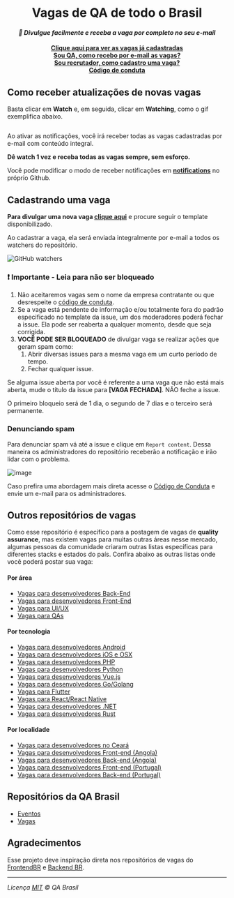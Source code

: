 <h1 align="center">Vagas de QA de todo o Brasil</h1>

<i><h4 align="center">🚀 Divulgue facilmente e receba a vaga por completo no seu e-mail</h4></i>

<p align="center">
 <b>
   <a href="https://github.com/qa-brasil/vagas/issues">Clique aqui para ver as vagas já cadastradas</a><br>
   <a href="#como-receber-atualizações-de-novas-vagas">Sou QA, como recebo por e-mail as vagas?</a><br>
   <a href="#cadastrando-uma-vaga">Sou recrutador, como cadastro uma vaga?</a><br>
   <a href=".github/CODE_OF_CONDUCT.md">Código de conduta</a>
 </b>
</p>

## Como receber atualizações de novas vagas

Basta clicar em **Watch** e, em seguida, clicar em **Watching**, como o gif exemplifica abaixo.

<p align="center">
<img ssrc="https://i.postimg.cc/gkSjc2nG/Screen_Recording_2018-10-03_at_08.23_PM.gif">
</p>

Ao ativar as notificações, você irá receber todas as vagas cadastradas por e-mail com conteúdo integral.

**Dê watch 1 vez e receba todas as vagas sempre, sem esforço.**

Você pode modificar o modo de receber notificações em **[notifications](https://github.com/settings/notifications)** no próprio Github.

## Cadastrando uma vaga

**Para divulgar uma nova vaga [clique aqui](https://github.com/qa-brasil/vagas/issues/new?template=adicionar-nova-vaga.md&title=%5BCidade%5D+QA+na+NOME+DA+EMPRESA)** e procure seguir o template disponibilizado.

Ao cadastrar a vaga, ela será enviada integralmente por e-mail a todos os watchers do repositório.

<img alt="GitHub watchers" src="https://img.shields.io/github/watchers/qa-brasil/vagas?label=quantidade%20de%20watchers:&color=green&style=for-the-badge">

### ❗️ Importante - Leia para não ser bloqueado

1. Não aceitaremos vagas sem o nome da empresa contratante ou que desrespeite o [código de conduta](.github/CODE_OF_CONDUCT.md).
1. Se a vaga está pendente de informação e/ou totalmente fora do padrão especificado no template da issue, um dos moderadores poderá fechar a issue. Ela pode ser reaberta a qualquer momento, desde que seja corrigida.
1. **VOCÊ PODE SER BLOQUEADO** de divulgar vaga se realizar ações que geram spam como:
    1. Abrir diversas issues para a mesma vaga em um curto período de tempo.
    1. Fechar qualquer issue.

Se alguma issue aberta por você é referente a uma vaga que não está mais aberta, mude o título da issue para **[VAGA FECHADA]**. NÃO feche a issue.

O primeiro bloqueio será de 1 dia, o segundo de 7 dias e o terceiro será permanente.

### Denunciando spam

Para denunciar spam vá até a issue e clique em `Report content`. Dessa maneira os administradores do repositório receberão a notificação e irão lidar com o problema.

![image](https://user-images.githubusercontent.com/29241659/136979807-02c47a72-0c28-47d5-9974-26ee66f705f6.png)

Caso prefira uma abordagem mais direta acesse o [Código de Conduta](https://github.com/qa-brasil/vagas/blob/trunk/.github/CODE_OF_CONDUCT.md#aplica%C3%A7%C3%A3o) e envie um e-mail para os administradores.

## Outros repositórios de vagas

Como esse repositório é específico para a postagem de vagas de **quality assurance**, mas existem vagas para muitas outras áreas nesse mercado, algumas pessoas da comunidade criaram outras listas específicas para diferentes stacks e estados do país. Confira abaixo as outras listas onde você poderá postar sua vaga:

#### Por área

- [Vagas para desenvolvedores Back-End](https://github.com/backend-br/vagas)
- [Vagas para desenvolvedores Front-End](https://github.com/frontendbr/vagas)
- [Vagas para UI/UX](https://github.com/uxbrasil/vagas)
- [Vagas para QAs](https://github.com/qa-brasil/vagas)

#### Por tecnologia

- [Vagas para desenvolvedores Android](https://github.com/androiddevbr/vagas)
- [Vagas para desenvolvedores iOS e OSX](https://github.com/CocoaHeadsBrasil/vagas)
- [Vagas para desenvolvedores PHP](https://github.com/phpdevbr/vagas)
- [Vagas para desenvolvedores Python](https://pyjobs.com.br)
- [Vagas para desenvolvedores Vue.js](https://github.com/vuejs-br/vagas)
- [Vagas para desenvolvedores Go/Golang](https://github.com/Gommunity/vagas)
- [Vagas para Flutter](https://github.com/flutter-brazil/vagas)
- [Vagas para React/React Native](https://github.com/react-brasil/vagas)
- [Vagas para desenvolvedores .NET](https://github.com/dotnetdevbr/vagas)
- [Vagas para desenvolvedores Rust](https://github.com/rustdevbr/vagas)

#### Por localidade

- [Vagas para desenvolvedores no Ceará](https://github.com/CangaceirosDevels/vagas_de_emprego)
- [Vagas para desenvolvedores Front-end (Angola)](https://github.com/frontend-ao/vagas)
- [Vagas para desenvolvedores Back-end (Angola)](https://github.com/backend-ao/vagas)
- [Vagas para desenvolvedores Front-end (Portugal)](https://github.com/frontend-pt/vagas)
- [Vagas para desenvolvedores Back-end (Portugal)](https://github.com/backend-pt/vagas)

## Repositórios da QA Brasil

- [Eventos](https://github.com/qa-brasil/eventos)
- [Vagas](https://github.com/qa-brasil/vagas)

## Agradecimentos 

Esse projeto deve inspiração direta nos repositórios de vagas do [FrontendBR](https://github.com/frontendbr) e [Backend BR](https://github.com/backend-br).

---
_Licença [MIT](/LICENSE) &copy; QA Brasil_
